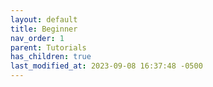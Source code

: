 ```yaml
---
layout: default
title: Beginner
nav_order: 1
parent: Tutorials
has_children: true
last_modified_at: 2023-09-08 16:37:48 -0500
---
```


